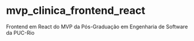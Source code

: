 # mvp_clinica_frontend_react
Frontend em React do MVP da Pós-Graduação em Engenharia de Software da PUC-Rio
